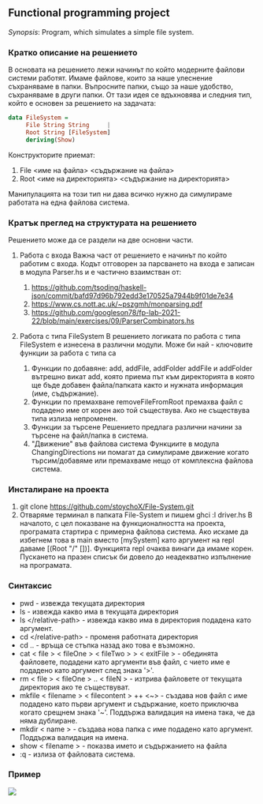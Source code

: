 ## **Functional programming project**
*Synopsis*: Program, which simulates a simple file system.

### Кратко описание на решението
В основата на решението лежи начинът по който модерните файлови системи работят. Имаме файлове, които за наше улеснение съхраняваме в папки. Въпросните папки, също за наше удобство, съхраняваме в други папки. От тази идея се вдъхновява и следния тип, който е основен за решението на задачата:

```haskell 
data FileSystem =
     File String String     |
     Root String [FileSystem]
     deriving(Show)
```
 Конструкторите приемат:
   1. File <име на файла> <съдържание на файла>
   2. Root <име на директорията> <съдържание на директорията>

Манипулацията на този тип ни дава всичко нужно да симулираме работата на една файлова система.

### Кратък преглед на структурата на решението
Решението може да се раздели на две основни части.
1. Работа с входа
     Важна част от решението е начинът по който работим с входа. Кодът отговорен за парсването на входа е записан в модула Parser.hs и е частично взаимстван от:

   1. https://github.com/tsoding/haskell-json/commit/bafd97d96b792edd3e170525a7944b9f01de7e34
   2. https://www.cs.nott.ac.uk/~pszgmh/monparsing.pdf
   3. https://github.com/googleson78/fp-lab-2021-22/blob/main/exercises/09/ParserCombinators.hs
2. Работа с типа FileSystem
     В решението логиката по работа с типа FileSystem е изнесена в различни модули. Може би най - ключовите функции за работа с типа са
     1. Функции по добавяне: add, addFile, addFolder
          addFile и addFolder вътрешно викат add, която приема път към директорията в която ще бъде добавен файла/папката както и нужната информация (име, съдържание).
     2. Функции по премахване
          removeFileFromRoot премахва файл с подадено име от корен ако той съществува. Ако не съществува типа излиза непроменен.
     3. Функции за търсене
        Решението предлага различни начини за търсене на файл/папка в система.
     4. "Движение" във файлова система 
        Функциите в модула ChangingDirections ни помагат да симулираме движение когато търсим/добавяме или премахваме нещо от комплексна файлова система.

### Инсталиране на проекта
1. git clone https://github.com/stoychoX/File-System.git
2. Отваряме терминал в папката File-System и пишем ghci :l driver.hs
В началото, с цел показване на функционалността на проекта, програмата стартира с примерна файлова система.
Ако искаме да избегнем това в main вместо [mySystem] като аргумент на repl даваме [(Root "/" [])].
Функцията repl очаква винаги да имаме корен. Пускането на празен списък би довело до неадекватно изпълнение на програмата.


### Синтаксис
* pwd - извежда текущата директория
* ls - извежда какво има в текущата директория
* ls <\/relative-path> - извежда какво има в директория подадена като аргумент.
* cd <\/relative-path> - променя работната директория
* cd .. - връща се стъпка назад ако това е възможно.
* cat < file > < fileOne > < fileTwo > > < exitFile > - обединята файловете, подадени като аргументи във файл, с чието име е подадено като аргумент след знака '>'.
* rm < file > < fileOne > .. < fileN > - изтрива файловете от текущата директория ако те съществуват.
* mkfile < filename > < filecontent > ++ <~> - създава нов файл с име подадено като първи аргумент и съдържание, което приключва когато срещнем знака '~'. Поддържа валидация на имена така, че да няма дублиране.
* mkdir < name > - създава нова папка с име подадено като аргумент. Поддържа валидация на имена.
* show < filename > - показва името и съдържанието на файла
* :q - излиза от файловата система.


### Пример
![](example.bmp)
